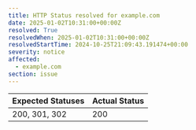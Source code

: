 ```yaml
---
title: HTTP Status resolved for example.com
date: 2025-01-02T10:31:00+00:00Z
resolved: True
resolvedWhen: 2025-01-02T10:31:00+00:00Z
resolvedStartTime: 2024-10-25T21:09:43.191474+00:00
severity: notice
affected:
  - example.com
section: issue
---
```


| Expected Statuses | Actual Status  |
|-------------------|----------------|
| 200, 301, 302 | 200 |
